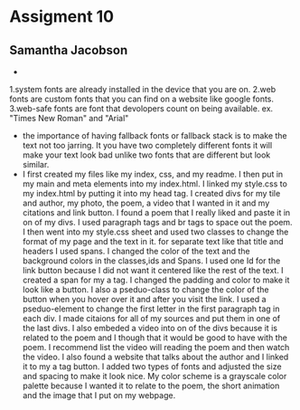 # Assigment 10
## Samantha Jacobson

-
1.system fonts are already installed in the device that you are on.
2.web fonts are custom fonts that you can find on a website like google fonts.
3.web-safe fonts are font that devolopers count on being available. ex. "Times New Roman" and "Arial"
-  the importance of having fallback fonts or fallback stack is to make the text not too jarring. It you have two completely different fonts it will make your text look bad unlike two fonts that are different but look similar.
-  I first created my files like my index, css, and my readme. I then put in my main and meta elements into my index.html. I linked my style.css to my index.html by putting it into my head tag. I created divs for my tile and author, my photo, the poem, a video that I wanted in it and my citations and link button. I found a poem that I really liked and paste it in on of my divs. I used paragraph tags and br tags to space out the poem. I then went into my style.css sheet and used two classes to change the format of my page and the text in it. for separate text like that title and headers I used spans. I changed the color of the text and the background colors in the classes,ids and Spans. I used one Id for the link button because I did not want it centered like the rest of the text. I created a span for my a tag. I changed the padding and color to make it look like a button. I also a pseduo-class to change the color of the button when you hover over it and after you visit the link. I used a pseduo-element to change the first letter in the first paragraph tag in each div. I made citaions for all of my sources and put them in one of the last divs. I also embeded a video into on of the divs because it is related to the poem and I though that it would be good to have with the poem. I recommend list the video will reading the poem and then watch the video. I also found a website that talks about the author and I linked it to my a tag button. I added two types of fonts and adjusted the size and spacing to make it look nice. My color scheme is a grayscale color palette because I wanted it to relate to the poem, the short animation and the image that I put on my webpage.
